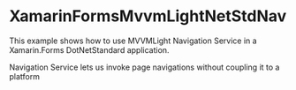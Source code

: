 # XamarinFormsMvvmLightNetStdNav
This example shows how to use MVVMLight Navigation Service in a Xamarin.Forms DotNetStandard application.

Navigation Service lets us invoke page navigations without coupling it to a platform
